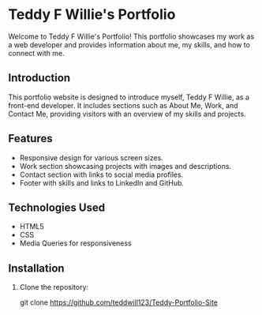 # Teddy F Willie's Portfolio

Welcome to Teddy F Willie's Portfolio! This portfolio showcases my work as a web developer and provides information about me, my skills, and how to connect with me.

## Introduction

This portfolio website is designed to introduce myself, Teddy F Willie, as a front-end developer. It includes sections such as About Me, Work, and Contact Me, providing visitors with an overview of my skills and projects.

## Features

- Responsive design for various screen sizes.
- Work section showcasing projects with images and descriptions.
- Contact section with links to social media profiles.
- Footer with skills and links to LinkedIn and GitHub.

## Technologies Used

- HTML5
- CSS
- Media Queries for responsiveness

## Installation

1. Clone the repository:

   git clone https://github.com/teddwill123/Teddy-Portfolio-Site
